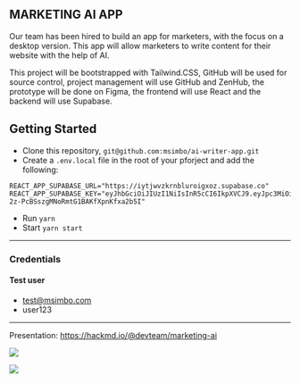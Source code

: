 ## MARKETING AI APP

Our team has been hired to build an app for marketers,  with the focus on a desktop version. This app will allow  marketers to write content for their website with the help of AI.
 
This project will be bootstrapped with Tailwind.CSS, GitHub will be used for source control, project management will  use GitHub and ZenHub, the prototype will be done on Figma, the  frontend will use React and the backend will use Supabase.

## Getting Started

- Clone this repository, `git@github.com:msimbo/ai-writer-app.git`
- Create a `.env.local` file in the root of your pforject and add the following:
```dotenv
REACT_APP_SUPABASE_URL="https://iytjwvzkrnbluroigxoz.supabase.co"
REACT_APP_SUPABASE_KEY="eyJhbGciOiJIUzI1NiIsInR5cCI6IkpXVCJ9.eyJpc3MiOiJzdXBhYmFzZSIsInJlZiI6Iml5dGp3dnprcm5ibHVyb2lneG96Iiwicm9sZSI6InNlcnZpY2Vfcm9sZSIsImlhdCI6MTY3OTkzMTE4MywiZXhwIjoxOTk1NTA3MTgzfQ.nUuCybkc4-2z-PcBSszgMNoRmtG1BAKfXpnKfxa2b5I"
```
- Run `yarn`
- Start `yarn start`

---

### Credentials 
#### Test user
- test@msimbo.com
- user123

---
Presentation:
https://hackmd.io/@devteam/marketing-ai

![](https://i.imgur.com/MJgtF0Q.jpg)

![](https://i.imgur.com/Y5xE9U3.jpg)
